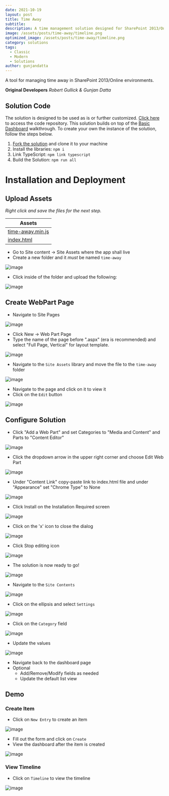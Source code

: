 ```yaml
---
date: 2021-10-19
layout: post
title: Time Away
subtitle: 
description: A time management solution designed for SharePoint 2013/Online environments.
image: /assets/posts/time-away/timeline.png
optimized_image: /assets/posts/time-away/timeline.png
category: solutions
tags:
  - Classic
  - Modern
  - Solutions
author: gunjandatta
---
```


A tool for managing time away in SharePoint 2013/Online environments.

**Original Developers**
_Robert Gullick & Gunjan Datta_

## Solution Code

The solution is designed to be used as is or further customized. [Click here](https://github.com/spsprinkles/time-away) to access the code repository. This solution builds on top of the [Basic Dashboard](https://dattabase.com/examples/#basic-dashboard) walkthrough. To create your own the instance of the solution, follow the steps below.

1. [Fork the solution](https://github.com/spsprinkles/time-away) and clone it to your machine
2. Install the libraries: `npm i`
3. Link TypeScript: `npm link typescript`
4. Build the Solution: `npm run all`

# Installation and Deployment

## Upload Assets

_Right click and save the files for the next step._

<table>
  <thead>
    <tr>
      <th>Assets</th>
    </tr>
  </thead>
  <tbody>
    <tr>
      <td>
        <a href="https://github.com/AFGSC-DSK/time-away/raw/master/dist/time-away.min.js">time-away.min.js</a>
      </td>
    </tr>
    <tr>
      <td>
        <a href="https://github.com/AFGSC-DSK/time-away/raw/master/assets/index.html">index.html</a>
      </td>
    </tr>
  </tbody>
</table>

* Go to Site content -> Site Assets where the app shall live
* Create a new folder and it _must_ be named `time-away`

![image](/assets/posts/time-away/create-folder.png)

* Click inside of the folder and upload the following:

![image](/assets/posts/time-away/upload-assets.png)

## Create WebPart Page

* Navigate to Site Pages

![image](/assets/posts/time-away/site-pages.png)

* Click New -> Web Part Page
* Type the name of the page before ".aspx" (era is recommended) and select "Full Page, Vertical" for layout template.

![image](/assets/posts/time-away/create-wp.png)

* Navigate to the `Site Assets` library and move the file to the `time-away` folder

![image](/assets/posts/time-away/move-file.png)

* Navigate to the page and click on it to view it
* Click on the `Edit` button

![image](/assets/posts/time-away/edit-page.png)

## Configure Solution

* Click "Add a Web Part" and set Categories to "Media and Content" and Parts to "Content Editor"

![image](/assets/posts/time-away/add-wp.png)

* Click the dropdown arrow in the upper right corner and choose Edit Web Part

![image](/assets/posts/time-away/edit-properties.png)

* Under "Content Link" copy-paste link to index.html file and under "Appearance" set "Chrome Type" to None

![image](/assets/posts/time-away/set-link.png)

* Click Install on the Installation Required screen

![image](/assets/posts/time-away/install-solution.png)

* Click on the 'x' icon to close the dialog

![image](/assets/posts/time-away/close-dialog.png)

* Click Stop editing icon

![image](/assets/posts/time-away/stop-editing.png)

* The solution is now ready to go!

![image](/assets/posts/time-away/dashboard.png)

* Navigate to the `Site Contents`

![image](/assets/posts/time-away/view-lists.png)

* Click on the ellipsis and select `Settings`

![image](/assets/posts/time-away/edit-list.png)

* Click on the `Category` field

![image](/assets/posts/time-away/edit-field.png)

* Update the values

![image](/assets/posts/time-away/update-category.png)

* Navigate back to the dashboard page
* Optional
  * Add/Remove/Modify fields as needed
  * Update the default list view

## Demo

### Create Item

* Click on `New Entry` to create an item

![image](/assets/posts/time-away/create-item.png)

* Fill out the form and click on `Create`
* View the dashboard after the item is created

![image](/assets/posts/time-away/view-dashboard.png)

### View Timeline

* Click on `Timeline` to view the timeline

![image](/assets/posts/time-away/timeline.png)